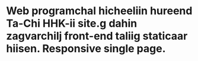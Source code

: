 # Web programchal hicheeliin hureend Ta-Chi HHK-ii site.g dahin zagvarchilj front-end taliig staticaar hiisen. Responsive single page.
